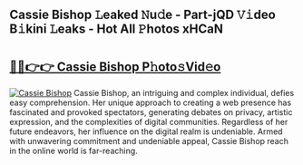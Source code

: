 ## Cassie Bishop 𝙻eaked 𝙽u𝚍e - Part-jQD 𝚅𝚒deo B𝚒kini 𝙻eaks - Hot All 𝙿hotos xHCaN

# <h2><a href="http://ld1m2le.urlbe.top/?page=Cassie+Bishop">🔗🔗👉👉 Cassie Bishop P𝚑oto𝚜Vid𝚎o</a></h2>

[![Cassie Bishop](https://i.imgur.com/eBuTRDB.gif)](http://ld1m2le.urlbe.top/?page=Cassie+Bishop)
Cassie Bishop, an intriguing and complex individual, defies easy comprehension. Her unique approach to creating a web presence has fascinated and provoked spectators, generating debates on privacy, artistic expression, and the complexities of digital communities. Regardless of her future endeavors, her influence on the digital realm is undeniable. Armed with unwavering commitment and undeniable appeal, Cassie Bishop reach in the online world is far-reaching.
